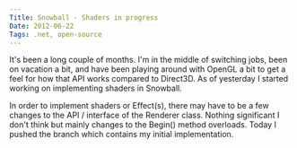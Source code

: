 ```yaml
---
Title: Snowball - Shaders in progress
Date: 2012-06-22
Tags: .net, open-source
---
```


It's been a long couple of months. I'm in the middle of switching jobs, been on vacation a bit, and have been playing around with OpenGL a bit to get a feel for how that API works compared to Direct3D. As of yesterday I started working on implementing shaders in Snowball.

In order to implement shaders or Effect(s), there may have to be a few changes to the API / interface of the Renderer class. Nothing significant I don't think but mainly changes to the Begin() method overloads. Today I pushed the branch which contains my initial implementation. 
